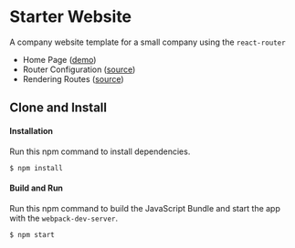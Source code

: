 Starter Website
=====================
A company website template for a small company using the `react-router`

* Home Page ([demo](https://rawgit.com/MoonHighway/learning-react/master/chapter-11/company-website/dist/))
* Router Configuration ([source](https://github.com/MoonHighway/learning-react/blob/master/chapter-11/company-website/src/routes.js))
* Rendering Routes ([source](https://github.com/MoonHighway/learning-react/blob/master/chapter-11/company-website/src/index.js))

Clone and Install
-------------

#### Installation
Run this npm command to install dependencies.
```
$ npm install
```

#### Build and Run
Run this npm command to build the JavaScript Bundle and start the app with the `webpack-dev-server`.
```
$ npm start
```
